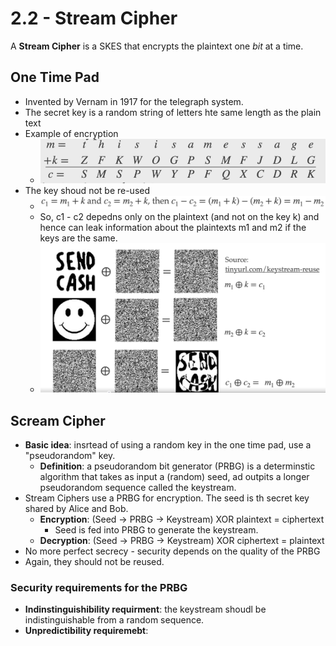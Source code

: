 # 2.2 - Stream Cipher

A **Stream Cipher** is a SKES that encrypts the plaintext one *bit* at a time.

## One Time Pad

- Invented by Vernam in 1917 for the telegraph system.
- The secret key is a random string of letters hte same length as the plain text
- Example of encryption
  - ![alt text](../imgs/2/onetimepad.png)
- The key shoud not be re-used
  - ![alt text](../img/2/onetimepadvulnerability.png)
  - So, c1 - c2 depedns only on the plaintext (and not on the key k) and hence can leak information about the plaintexts m1 and m2 if the keys are the same.
  - ![alt text](../img/2/visualex.png)

## Scream Cipher

- **Basic idea**: insrtead of using a random key in the one time pad, use a "pseudorandom" key.
  - **Definition**: a pseudorandom bit generator (PRBG) is a determinstic algorithm that takes as input a (random) seed, ad outpits a longer pseudorandom sequence called the keystream.
- Stream Ciphers use a PRBG for encryption. The seed is th secret key shared by Alice and Bob.
  - **Encryption**: (Seed -> PRBG -> Keystream) XOR plaintext = ciphertext
    - Seed is fed into PRBG to generate the keystream.
  - **Decryption**: (Seed -> PRBG -> Keystream) XOR ciphertext = plaintext
- No more perfect secrecy - security depends on the quality of the PRBG
- Again, they should not be reused.

### Security requirements for the PRBG

- **Indinstinguishibility requirment**: the keystream shoudl be indistinguishable from a random sequence.
- **Unpredictibility requiremebt**: 
